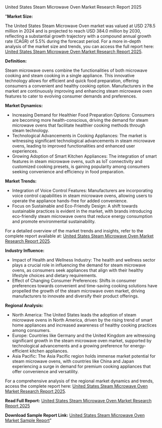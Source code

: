 United States Steam Microwave Oven Market Research Report 2025 

"**Market Size:**

<p>The United States Steam Microwave Oven market was valued at USD 278.5 million in 2024 and is projected to reach USD 384.0 million by 2030, reflecting a substantial growth trajectory with a compound annual growth rate (CAGR) of 5.5% during the forecast period. For a more in-depth analysis of the market size and trends, you can access the full report here: <a href='https://www.statsmarketresearch.com/united-states-steam-microwave-oven-2024-2030-499-8012637'>United States Steam Microwave Oven Market Research Report 2025</a>.</p>

**Definition:**

<p>Steam microwave ovens combine the functionalities of both microwave cooking and steam cooking in a single appliance. This innovative technology allows for efficient and quick food preparation, offering consumers a convenient and healthy cooking option. Manufacturers in the market are continuously improving and enhancing steam microwave oven features to cater to evolving consumer demands and preferences.</p>

**Market Dynamics:**

<ul>
<li>Increasing Demand for Healthier Food Preparation Options: Consumers are becoming more health-conscious, driving the demand for steam microwave ovens that facilitate healthier cooking methods through steam technology.</li>
<li>Technological Advancements in Cooking Appliances: The market is witnessing significant technological advancements in steam microwave ovens, leading to improved functionalities and enhanced user experiences.</li>
<li>Growing Adoption of Smart Kitchen Appliances: The integration of smart features in steam microwave ovens, such as IoT connectivity and customized cooking presets, is gaining popularity among consumers seeking convenience and efficiency in food preparation.</li>
</ul>

**Market Trends:**

<ul>
<li>Integration of Voice Control Features: Manufacturers are incorporating voice control capabilities in steam microwave ovens, allowing users to operate the appliance hands-free for added convenience.</li>
<li>Focus on Sustainable and Eco-Friendly Design: A shift towards sustainable practices is evident in the market, with brands introducing eco-friendly steam microwave ovens that reduce energy consumption and promote environmental sustainability.</li>
</ul>
<p>For a detailed overview of the market trends and insights, refer to the complete report available at: <a href='https://www.statsmarketresearch.com/united-states-steam-microwave-oven-2024-2030-499-8012637'>United States Steam Microwave Oven Market Research Report 2025</a>.</p>

**Industry Influence:**

<ul>
<li>Impact of Health and Wellness Industry: The health and wellness sector plays a crucial role in influencing the demand for steam microwave ovens, as consumers seek appliances that align with their healthy lifestyle choices and dietary requirements.</li>
<li>Effect of Changing Consumer Preferences: Shifts in consumer preferences towards convenient and time-saving cooking solutions have propelled the growth of the steam microwave oven market, driving manufacturers to innovate and diversify their product offerings.</li>
</ul>

**Regional Analysis:**

<ul>
<li>North America: The United States leads the adoption of steam microwave ovens in North America, driven by the rising trend of smart home appliances and increased awareness of healthy cooking practices among consumers.</li>
<li>Europe: Countries like Germany and the United Kingdom are witnessing significant growth in the steam microwave oven market, supported by technological advancements and a growing preference for energy-efficient kitchen appliances.</li>
<li>Asia Pacific: The Asia Pacific region holds immense market potential for steam microwave ovens, with countries like China and Japan experiencing a surge in demand for premium cooking appliances that offer convenience and versatility.</li>
</ul>
<p>For a comprehensive analysis of the regional market dynamics and trends, access the complete report here: <a href='https://www.statsmarketresearch.com/united-states-steam-microwave-oven-2024-2030-499-8012637'>United States Steam Microwave Oven Market Research Report 2025</a>.</p>

**Read Full Report:** <a href='https://www.statsmarketresearch.com/united-states-steam-microwave-oven-2024-2030-499-8012637'>United States Steam Microwave Oven Market Research Report 2025</a>

**Download Sample Report Link:** <a href='https://www.statsmarketresearch.com/download-free-sample/8012637/united-states-steam-microwave-oven-2024-2030-499'>United States Steam Microwave Oven Market Sample Report</a>"
